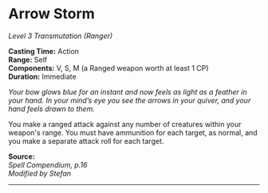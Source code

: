 # Arrow Storm
*Level 3 Transmutation (Ranger)*

**Casting Time:** Action  
**Range:** Self  
**Components:** V, S, M (a Ranged weapon worth at least 1 CP)  
**Duration:** Immediate

*Your bow glows blue for an instant and now feels as light as a feather in your hand. In your mind’s eye you see the arrows in your quiver, and your hand feels drawn to them.*

You make a ranged attack against any number of creatures within your weapon's range. You must have ammunition for each target, as normal, and you make a separate attack roll for each target.

**Source:**  
*Spell Compendium, p.16*  
*Modified by Stefan*  


---